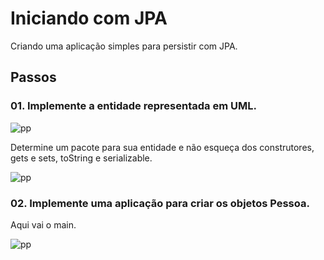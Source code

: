 # Iniciando com JPA
Criando uma aplicação simples para persistir com JPA.

## Passos
### 01. Implemente a entidade representada em UML. 
![pp](https://user-images.githubusercontent.com/23413093/34902950-d5beb198-f80d-11e7-99cc-1511a0bb72e7.png)

Determine um pacote para sua entidade e não esqueça dos construtores, gets e sets, toString e serializable.

![pp](https://user-images.githubusercontent.com/23413093/34902994-9aa1dd96-f80e-11e7-9619-de0366f92aad.png)

### 02. Implemente uma aplicação para criar os objetos Pessoa. 
Aqui vai o main.

![pp](https://user-images.githubusercontent.com/23413093/34903047-ea4b2702-f80f-11e7-8e48-1ddde48e9882.png)

